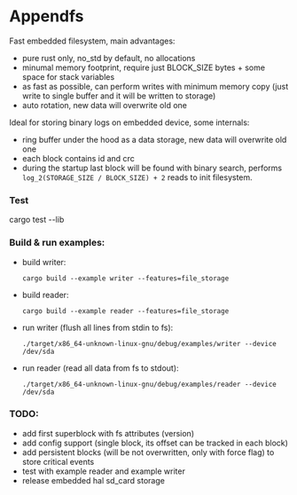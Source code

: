 # Appendfs

Fast embedded filesystem, main advantages:
* pure rust only, no_std by default, no allocations
* minumal memory footprint, require just BLOCK_SIZE bytes + some space for stack variables
* as fast as possible, can perform writes with minimum memory copy (just write to single buffer and it will be written to storage)
* auto rotation, new data will overwrite old one

Ideal for storing binary logs on embedded device, some internals:
* ring buffer under the hood as a data storage, new data will overwrite old one
* each block contains id and crc
* during the startup last block will be found with binary search, performs `log_2(STORAGE_SIZE / BLOCK_SIZE) + 2` reads to init filesystem.


### Test
cargo test --lib

### Build & run examples:
* build writer:
    ```
    cargo build --example writer --features=file_storage
    ```
* build reader:
    ```
    cargo build --example reader --features=file_storage
    ```

* run writer (flush all lines from stdin to fs):
    ```
    ./target/x86_64-unknown-linux-gnu/debug/examples/writer --device /dev/sda
    ```
* run reader (read all data from fs to stdout):
    ```
    ./target/x86_64-unknown-linux-gnu/debug/examples/reader --device /dev/sda
    ```

### TODO:
* add first superblock with fs attributes (version)
* add config support (single block, its offset can be tracked in each block)
* add persistent blocks (will be not overwritten, only with force flag) to store critical events
* test with example reader and example writer
* release embedded hal sd_card storage

